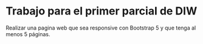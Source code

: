 # Trabajo para el primer parcial de DIW
Realizar una pagina web que sea responsive con Bootstrap 5 y que tenga al menos 5 páginas.
